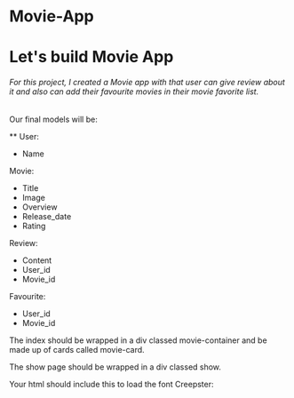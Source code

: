 # Movie-App
# Let's build Movie App
###### For this project, I created a Movie app with that user can give review about it and also can add their favourite movies in their movie favorite list.

Our final models will be:

** User:

- Name

Movie: 
 - Title
 - Image
 - Overview
 - Release_date
 - Rating

 Review:
 - Content
 - User_id
 - Movie_id

 Favourite:
 - User_id
 - Movie_id

 The index should be wrapped in a div classed movie-container and be made up of cards called movie-card.

 The show page should be wrapped in a div classed show.

Your html should include this to load the font Creepster:

  <link rel="preconnect" href="https://fonts.googleapis.com">
  <link rel="preconnect" href="https://fonts.gstatic.com" crossorigin>
  <link href="https://fonts.googleapis.com/css2?family=Creepster&display=swap" rel="stylesheet">

 